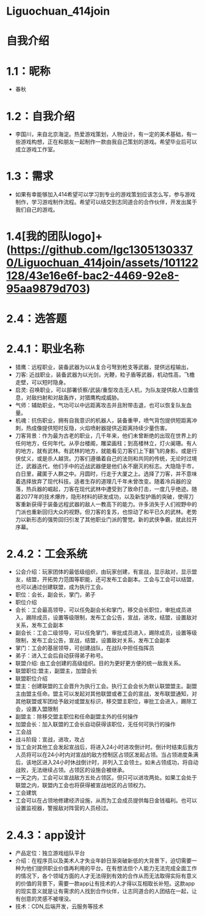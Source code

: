 # Liguochuan_414join
# 自我介绍
# 1.1：昵称
* 春秋
# 1.2：自我介绍
* 李国川，来自北京海淀。热爱游戏策划，人物设计，有一定的美术基础，有一些游戏构想，正在和朋友一起制作一款由我自己策划的游戏。希望毕业后可以成立游戏工作室。
# 1.3：需求
* 如果有幸能够加入414希望可以学习到专业的游戏策划应该怎么写，参与游戏制作，学习游戏制作流程。希望可以结交到志同道合的合作伙伴，开发出属于我们自己的游戏。
# 1.4[我的团队logo]+(https://github.com/lgc13051303370/Liguochuan_414join/assets/101122128/43e16e6f-bac2-4469-92e8-95aa9879d703)
# 2.4：选答题
#  2.4.1：职业名称
* 猎鹰：远程职业，装备武器为以从复合弓弩到枪支等武器，提供远程输出，
* 刀客: 近战职业，装备武器为以光剑，光鞭，粒子盾等武器，机动性高，飞檐走壁，可以短时隐身。
* 启灵: 召唤职业，可以部署侦察/武装/重型攻击无人机，为队友提供敌人位置信息，对敌扫射和对敌轰炸，对猎鹰构成威胁。
* 气师：辅助职业，气功可以中远距离攻击并且附带击退，也可以恢复队友血量。
* 机魂：抗伤职业，拥有自我意识的机器人，装备重甲，喷气背包提供短距离冲刺，热成像提供短时反隐，火焰喷射器提供近距离持续少量伤害。
* 刀客背景：作为最为古老的职业，几千年来，他们未曾断绝的出现在世界上的任何地方，任何年代。从亭台楼阁，雕梁画柱；到高楼林立，灯火阑珊。有人的地方，就有武林。有武林的地方，就能看见刀客们上下翻飞的身影。或是行侠仗义，或是杀人越货。刀客们遵循着自己的法则和共同的传统，无论时过境迁，武器迭代，他们手中的近战武器便是他们永不磨灭的标志。大隐隐于市，白日里，藏匿于人群之中。月圆时，行走于大厦之上。选择了刀客，并不意味着选择放弃了现代科技。适者生存的道理几千年未曾改变。随着冷兵器的没落，热兵器的崛起，刀客在现代武林中遭受到了致命打击，一度几乎绝迹。随着2077年的技术爆炸，隐形材料的研发成功，以及新型护盾的突破，使得刀客重新获得于装备远程武器的敌人一教高下的能力。许多消失于人们视野中的门派也重新回归大众的视野。但刀客的复苏，也惊动了和平已久的武林。老势力以新形态的强势回归引发了其他职业门派的警觉。新的武侠争霸，就此拉开序幕。
#  2.4.2：工会系统
* 公会介绍：玩家团体的最低级组织，由玩家创建，有宣战，显示敌对，显示盟友，结盟，开拓势力范围等职能，还可发布工会副本。工会与工会可以结盟，也可以通过创建联盟，成为执行工会。
* 职位：会长，副会长，掌门，弟子
* 职位介绍
* 会长：工会最高领导，可以任免副会长和掌门，移交会长职位，审批成员进入，踢除成员，设置等级限制，发布工会公告，宣战，进攻，结盟，设置敌对关系，发布工会副本
* 副会长：工会二级领导，可以任免掌门，审批成员进入，踢除成员，设置等级限制，发布工会公告，宣战，结盟，设置敌对关系，发布工会副本
* 掌门：工会的基层领导，可创建战队，在战队中担任指挥员
* 弟子：进入工会后自动获得弟子称号。
* 联盟介绍: 由工会创建的高级组织。目的为更好更方便的统一敌我关系。
* 联盟职位:盟主，副盟主，加盟会长
* 联盟职位介绍
* 盟主：创建联盟的工会晋升为执行工会。执行工会会长为默认联盟盟主。副盟主由盟主任命。盟主可以发起对其他联盟或者工会的宣战，发布联盟通知，对其他联盟或军团给予敌对或盟友标识，移交盟主职位，审批工会进入，踢除工会，设置入盟限制
* 副盟主：除移交盟主职位和任命副盟主外的任何操作
* 加盟会长：加入联盟的工会长自动获得该职位，无任何可执行的操作
* 工会战
* 战斗阶段：宣战，进攻，攻占
* 当工会对其他工会发起宣战后，将进入24小时进攻倒计时。倒计时结束后我方人员将可以在24小时内对宣战的敌方控制区占领区发起占领。当占领进度条满后，该地区进入24小时休战倒计时，并列入工会领土。如未占领成功，将自动战败，无法继续占领。占领区的设施会被继承。
* 一天之内，工会可以宣战敌方五处占领区。但只可以进攻两处。如果工会处于联盟之内，联盟内工会也将获得被宣战地区的占领权力。
* 工会建筑
* 工会可以在占领地修建经济设施，从而为工会成员提供每日金钱福利。也可以设置监视器，警报敌对阵营的人员经过。
# 2.4.3：app设计
* 产品定位：独立游戏组队平台
* 介绍：在程序员以及美术人才失业年龄日渐突破新低的大背景下，迫切需要一种为他们提供职业价值再利用的平台。在有想法但个人能力无法完成全面工作的情况下，各个领域方面的人才无法得到有效的合作从而无法取得实际有意义的价值的背景下，需要一款app让有技术的人才得以互相取长补短。这款app的现实意义就是让有需求的人找到合作伙伴，让志同道合的人团结在一起，让有创意的灵感不被埋没。
* 技术：CDN,后端开发，云服务等技术
